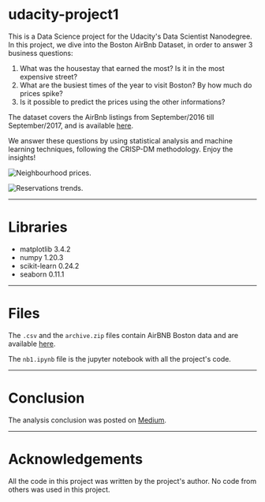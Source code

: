 # udacity-project1

This is a Data Science project for the Udacity's Data Scientist Nanodegree. In this project, we dive into the Boston AirBnb Dataset, in order to answer 3 business questions:

1. What was the housestay that earned the most? Is it in the most expensive street? 
2. What are the busiest times of the year to visit Boston? By how much do prices spike?
3. Is it possible to predict the prices using the other informations?

The dataset covers the AirBnb listings from September/2016 till September/2017, and is available [here](https://www.kaggle.com/airbnb/boston).

We answer these questions by using statistical analysis and machine learning techniques, following the CRISP-DM methodology. Enjoy the insights!

![Neighbourhood prices.](https://miro.medium.com/max/1000/1*0ZWSK369Pk7wEeXTdV4NaQ.png)

![Reservations trends.](https://miro.medium.com/max/500/1*QJr48JTrCMOetlz88whL7Q.png)

---
# Libraries
* matplotlib                3.4.2
* numpy                     1.20.3
* scikit-learn              0.24.2
* seaborn                   0.11.1

---
# Files
The `.csv` and the `archive.zip` files contain AirBNB Boston data and are available [here](https://www.kaggle.com/airbnb/boston).

The `nb1.ipynb` file is the jupyter notebook with all the project's code.

---
# Conclusion
The analysis conclusion was posted on [Medium](https://medium.com/@lucasbaiao/insights-on-the-boston-homestays-market-6d58c8093242).

---
# Acknowledgements
All the code in this project was written by the project's author. No code from others was used in this project.
